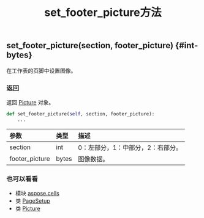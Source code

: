 ﻿---
title: set_footer_picture方法
second_title: Aspose.Cells for Python via .NET API 参考文献
description:
type: docs
weight: 190
url: /zh/python-net/aspose.cells/pagesetup/set_footer_picture/
is_root: false
---
##  set_footer_picture(section, footer_picture) {#int-bytes}
在工作表的页脚中设置图像。


### 返回

返回 [Picture](/cells/zh/python-net/aspose.cells.drawing/picture) 对象。


```python
def set_footer_picture(self, section, footer_picture):
    ...
```


|参数|类型|描述|
| :- | :- | :- |
| section | int | 0：左部分，1：中部分，2：右部分。|
| footer_picture | bytes |图像数据。|



### 也可以看看
* 模块 [aspose.cells](../../)
* 类 [PageSetup](/cells/zh/python-net/aspose.cells/pagesetup)
* 类 [Picture](/cells/zh/python-net/aspose.cells.drawing/picture)
